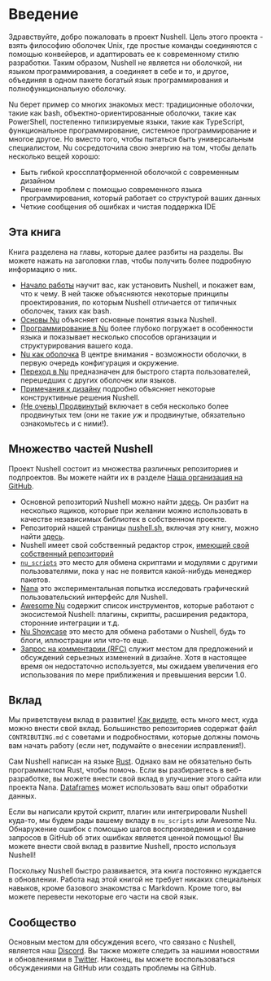 # Введение

Здравствуйте, добро пожаловать в проект Nushell.
Цель этого проекта - взять философию оболочек Unix, где простые команды соединяются с помощью конвейеров, и адаптировать ее к современному стилю разработки.
Таким образом, Nushell не является ни оболочкой, ни языком программирования, а соединяет в себе и то, и другое, объединяя в одном пакете богатый язык программирования и полнофункциональную оболочку.

Nu берет пример со многих знакомых мест: традиционные оболочки, такие как bash, объектно-ориентированные оболочки, такие как PowerShell, постепенно типизируемые языки, такие как TypeScript, функциональное программирование, системное программирование и многое другое. Но вместо того, чтобы пытаться быть универсальным специалистом, Nu сосредоточила свою энергию на том, чтобы делать несколько вещей хорошо:

- Быть гибкой кроссплатформенной оболочкой с современным дизайном
- Решение проблем с помощью современного языка программирования, который работает со структурой ваших данных
- Четкие сообщения об ошибках и чистая поддержка IDE

## Эта книга

Книга разделена на главы, которые далее разбиты на разделы.
Вы можете нажать на заголовки глав, чтобы получить более подробную информацию о них.

- [Начало работы](/book/getting_started.md) научит вас, как установить Nushell, и покажет вам, что к чему. В ней также объясняются некоторые принципы проектирования, по которым Nushell отличается от типичных оболочек, таких как bash.
- [Основы Nu](/book/nu_fundamentals.md) объясняет основные понятия языка Nushell.
- [Программирование в Nu](/book/programming_in_nu.md) более глубоко погружает в особенности языка и показывает несколько способов организации и структурирования вашего кода.
- [Nu как оболочка](/book/nu_as_a_shell.md) В центре внимания - возможности оболочки, в первую очередь конфигурация и окружение.
- [Переход в Nu](/book/coming_to_nu.md) предназначен для быстрого старта пользователей, перешедших с других оболочек или языков.
- [Примечания к дизайну](/book/design_notes.md) подробно объясняет некоторые конструктивные решения Nushell.
- [(Не очень) Продвинутый](/book/advanced.md) включает в себя несколько более продвинутых тем (они не такие _уж_ и продвинутые, обязательно ознакомьтесь и с ними!).

## Множество частей Nushell

Проект Nushell состоит из множества различных репозиториев и подпроектов.
Вы можете найти их в разделе [Наша организация на GitHub](https://github.com/nushell).

- Основной репозиторий Nushell можно найти [здесь](https://github.com/nushell/nushell). Он разбит на несколько ящиков, которые при желании можно использовать в качестве независимых библиотек в собственном проекте.
- Репозиторий нашей страницы [nushell.sh](https://www.nushell.sh), включая эту книгу, можно найти [здесь](https://github.com/nushell/nushell.github.io).
- Nushell имеет свой собственный редактор строк, [имеющий свой собственный репозиторий](https://github.com/nushell/reedline)
- [`nu_scripts`](https://github.com/nushell/nu_scripts) это место для обмена скриптами и модулями с другими пользователями, пока у нас не появится какой-нибудь менеджер пакетов.
- [Nana](https://github.com/nushell/nana) это экспериментальная попытка исследовать графический пользовательский интерфейс для Nushell.
- [Awesome Nu](https://github.com/nushell/awesome-nu) содержит список инструментов, которые работают с экосистемой Nushell: плагины, скрипты, расширения редактора, сторонние интеграции и т.д.
- [Nu Showcase](https://github.com/nushell/showcase) это место для обмена работами о Nushell, будь то блоги, иллюстрации или что-то еще.
- [Запрос на комментарии (RFC)](https://github.com/nushell/rfcs) служит местом для предложений и обсуждений серьезных изменений в дизайне. Хотя в настоящее время он недостаточно используется, мы ожидаем увеличения его использования по мере приближения и превышения версии 1.0.

## Вклад

Мы приветствуем вклад в развитие!
[Как видите](#the-many-parts-of-nushell), есть много мест, куда можно внести свой вклад.
Большинство репозиториев содержат файл `CONTRIBUTING.md` с советами и подробностями, которые должны помочь вам начать работу (если нет, подумайте о внесении исправления!).

Сам Nushell написан на языке [Rust](https://www.rust-lang.org).
Однако вам не обязательно быть программистом Rust, чтобы помочь.
Если вы разбираетесь в веб-разработке, вы можете внести свой вклад в улучшение этого сайта или проекта Nana.
[Dataframes](/book/dataframes.md) может использовать ваш опыт обработки данных.

Если вы написали крутой скрипт, плагин или интегрировали Nushell куда-то, мы будем рады вашему вкладу в `nu_scripts` или Awesome Nu.
Обнаружение ошибок с помощью шагов воспроизведения и создание запросов в GitHub об этих ошибках является ценной помощью!
Вы можете внести свой вклад в развитие Nushell, просто используя Nushell!

Поскольку Nushell быстро развивается, эта книга постоянно нуждается в обновлении.
Работа над этой книгой не требует никаких специальных навыков, кроме базового знакомства с Markdown.
Кроме того, вы можете перевести некоторые его части на свой язык.

## Сообщество

Основным местом для обсуждения всего, что связано с Nushell, является наш [Discord](https://discord.com/invite/NtAbbGn).
Вы также можете следить за нашими новостями и обновлениями в [Twitter](https://twitter.com/nu_shell).
Наконец, вы можете воспользоваться обсуждениями на GitHub или создать проблемы на GitHub.
